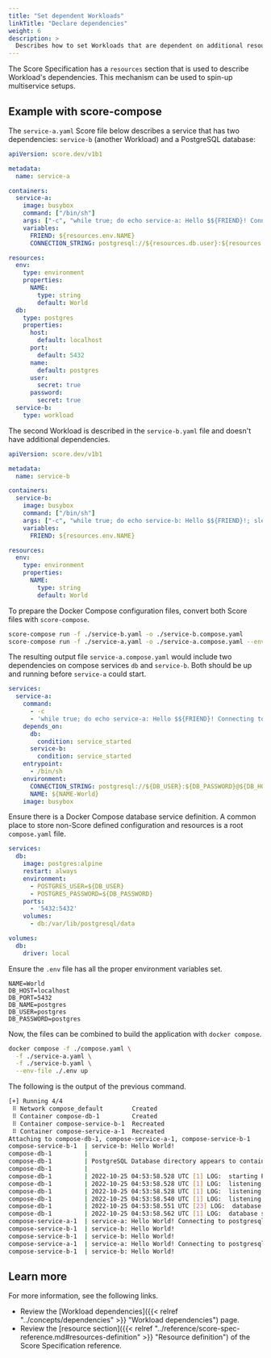 ```yaml
---
title: "Set dependent Workloads"
linkTitle: "Declare dependencies"
weight: 6
description: >
  Describes how to set Workloads that are dependent on additional resources.
---
```


The Score Specification has a `resources` section that is used to describe Workload's dependencies. This mechanism can be used to spin-up multiservice setups.

## Example with score-compose

The `service-a.yaml` Score file below describes a service that has two dependencies: `service-b` (another Workload) and a PostgreSQL database:

```yaml {linenos=false,hl_lines=["35-36"]}
apiVersion: score.dev/v1b1

metadata:
  name: service-a

containers:
  service-a:
    image: busybox
    command: ["/bin/sh"]
    args: ["-c", "while true; do echo service-a: Hello $${FRIEND}! Connecting to ${CONNECTION_STRING}...; sleep 10; done"]
    variables:
      FRIEND: ${resources.env.NAME}
      CONNECTION_STRING: postgresql://${resources.db.user}:${resources.db.password}@${resources.db.host}:${resources.db.port}/${resources.db.name}

resources:
  env:
    type: environment
    properties:
      NAME:
        type: string
        default: World
  db:
    type: postgres
    properties:
      host:
        default: localhost
      port:
        default: 5432
      name:
        default: postgres
      user:
        secret: true
      password:
        secret: true
  service-b:
    type: workload
```

The second Workload is described in the `service-b.yaml` file and doesn't have additional dependencies.

```yaml
apiVersion: score.dev/v1b1

metadata:
  name: service-b

containers:
  service-b:
    image: busybox
    command: ["/bin/sh"]
    args: ["-c", "while true; do echo service-b: Hello $${FRIEND}!; sleep 5; done"]
    variables:
      FRIEND: ${resources.env.NAME}

resources:
  env:
    type: environment
    properties:
      NAME:
        type: string
        default: World
```

To prepare the Docker Compose configuration files, convert both Score files with `score-compose`.

```bash
score-compose run -f ./service-b.yaml -o ./service-b.compose.yaml
score-compose run -f ./service-a.yaml -o ./service-a.compose.yaml --env-file ./.env
```

The resulting output file `service-a.compose.yaml` would include two dependencies on compose services `db` and `service-b`.
Both should be up and running before `service-a` could start.

```yaml
services:
  service-a:
    command:
      - -c
      - 'while true; do echo service-a: Hello $${FRIEND}! Connecting to ${CONNECTION_STRING}...; sleep 10; done'
    depends_on:
      db:
        condition: service_started
      service-b:
        condition: service_started
    entrypoint:
      - /bin/sh
    environment:
      CONNECTION_STRING: postgresql://${DB_USER}:${DB_PASSWORD}@${DB_HOST-localhost}:${DB_PORT-5432}/${DB_NAME-postgres}
      NAME: ${NAME-World}
    image: busybox
```

Ensure there is a Docker Compose database service definition.
A common place to store non-Score defined configuration and resources is a root `compose.yaml` file.

```yaml
services:
  db:
    image: postgres:alpine
    restart: always
    environment:
      - POSTGRES_USER=${DB_USER}
      - POSTGRES_PASSWORD=${DB_PASSWORD}
    ports:
      - '5432:5432'
    volumes:
      - db:/var/lib/postgresql/data

volumes:
  db:
    driver: local
```

Ensure the `.env` file has all the proper environment variables set.

```console
NAME=World
DB_HOST=localhost
DB_PORT=5432
DB_NAME=postgres
DB_USER=postgres
DB_PASSWORD=postgres
```

Now, the files can be combined to build the application with `docker compose`.

```bash
docker compose -f ./compose.yaml \
  -f ./service-a.yaml \
  -f ./service-b.yaml \
  --env-file ./.env up
```

The following is the output of the previous command.

```bash
[+] Running 4/4
 ⠿ Network compose_default        Created                                                                                                                          0.0s
 ⠿ Container compose-db-1         Created                                                                                                                          0.1s
 ⠿ Container compose-service-b-1  Recreated                                                                                                                        0.1s
 ⠿ Container compose-service-a-1  Recreated                                                                                                                        0.1s
Attaching to compose-db-1, compose-service-a-1, compose-service-b-1
compose-service-b-1  | service-b: Hello World!
compose-db-1         | 
compose-db-1         | PostgreSQL Database directory appears to contain a database; Skipping initialization
compose-db-1         | 
compose-db-1         | 2022-10-25 04:53:58.528 UTC [1] LOG:  starting PostgreSQL 15.0 on x86_64-pc-linux-musl, compiled by gcc (Alpine 11.2.1_git20220219) 11.2.1 20220219, 64-bit
compose-db-1         | 2022-10-25 04:53:58.528 UTC [1] LOG:  listening on IPv4 address "0.0.0.0", port 5432
compose-db-1         | 2022-10-25 04:53:58.528 UTC [1] LOG:  listening on IPv6 address "::", port 5432
compose-db-1         | 2022-10-25 04:53:58.540 UTC [1] LOG:  listening on Unix socket "/var/run/postgresql/.s.PGSQL.5432"
compose-db-1         | 2022-10-25 04:53:58.551 UTC [23] LOG:  database system was shut down at 2022-10-25 04:52:28 UTC
compose-db-1         | 2022-10-25 04:53:58.562 UTC [1] LOG:  database system is ready to accept connections
compose-service-a-1  | service-a: Hello World! Connecting to postgresql://postgres:postgres@localhost:5432/postgres...
compose-service-b-1  | service-b: Hello World!
compose-service-b-1  | service-b: Hello World!
compose-service-a-1  | service-a: Hello World! Connecting to postgresql://postgres:postgres@localhost:5432/postgres...
compose-service-b-1  | service-b: Hello World!
```

## Learn more

For more information, see the following links.

- Review the [Workload dependencies]({{< relref "../concepts/dependencies" >}} "Workload dependencies") page.
- Review the [resource section]({{< relref "../reference/score-spec-reference.md#resources-definition" >}} "Resource definition") of the Score Specification reference.
